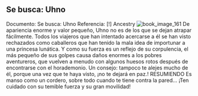 ## Se busca: Uhno
Documento: Se busca: Uhno
Referencia: [!] Ancestry
![book_image_161](https://media.discordapp.net/attachments/1105643336989159555/1105647738709876818/161.jpg)
De apariencia enorme y valor pequeño, Uhno no es de los que se dejan atrapar fácilmente. Todos los viajeros que han intentado acercarse a él se han visto rechazados como caballeros que han tenido la mala idea de importunar a una princesa lunática. Y como su fuerza es un reflejo de su corpulencia, el más pequeño de sus golpes causa daños enormes a los pobres aventureros, que vuelven a menudo con algunos huesos rotos después de encontrarse con el horademonio.
Un consejo: tampoco te alejes mucho de él, porque una vez que te haya visto, ¡no te dejará en paz.!
RESUMIENDO
Es manso como un cordero, sobre todo cuando te tiene contra la pared... ¡Ten cuidado con su temible fuerza y su gran movilidad!
